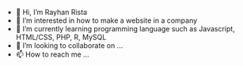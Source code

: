 - 👋 Hi, I’m Rayhan Rista
- 👀 I’m interested in how to make a website in a company
- 🌱 I’m currently learning programming language such as Javascript, HTML/CSS, PHP, R, MySQL
- 💞️ I’m looking to collaborate on ...
- 📫 How to reach me ...

<!---
Boyriz/Boyriz is a ✨ special ✨ repository because its `README.md` (this file) appears on your GitHub profile.
You can click the Preview link to take a look at your changes.
--->
